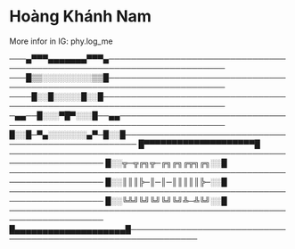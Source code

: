 # Hoàng Khánh Nam 
More infor in IG: phy.log_me


───▄▀▀▀▄▄▄▄▄▄▄▀▀▀▄───────────────────────────────────────────────────────────────────────
───█▒▒░░░░░░░░░▒▒█───────────────────────────────────────────────────────────────────────
────█░░█░░░░░█░░█────────────────────────────────────────────────────────────────────────
─▄▄──█░░░▀█▀░░░█──▄▄─────────────────────────────────────────────────────────────────────
█░░█─▀▄░░░░░░░▄▀─█░░█────────────────────────────────────────────────────
█▀▀▀▀▀▀▀▀▀▀▀▀▀▀▀▀▀▀▀▀█ ───────────────────────────────────────────────────────────────────
█░░╦─╦╔╗╦─╔╗╔╗╔╦╗╔╗░░█ ───────────────────────────────────────────────────────────────────
█░░║║║╠─║─║─║║║║║╠─░░█ ───────────────────────────────────────────────────────────────────
█░░╚╩╝╚╝╚╝╚╝╚╝╩─╩╚╝░░█ ───────────────────────────────────────────────────────────────────
█▄▄▄▄▄▄▄▄▄▄▄▄▄▄▄▄▄▄▄▄█──────────────────────────────────────────────────────────────
